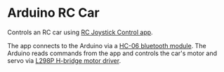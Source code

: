 # Arduino RC Car

Controls an RC car using [RC Joystick Control app](https://play.google.com/store/apps/details?id=com.andico.control.joystick).

The app connects to the Arduino via a [HC-06 bluetooth module](https://components101.com/wireless/hc-06-bluetooth-module-pinout-datasheet).
The Arduino reads commands from the app and controls the car's motor and servo
via [L298P H-bridge motor driver](https://electropeak.com/learn/interfacing-l298p-h-bridge-motor-driver-shield-with-arduino/).
